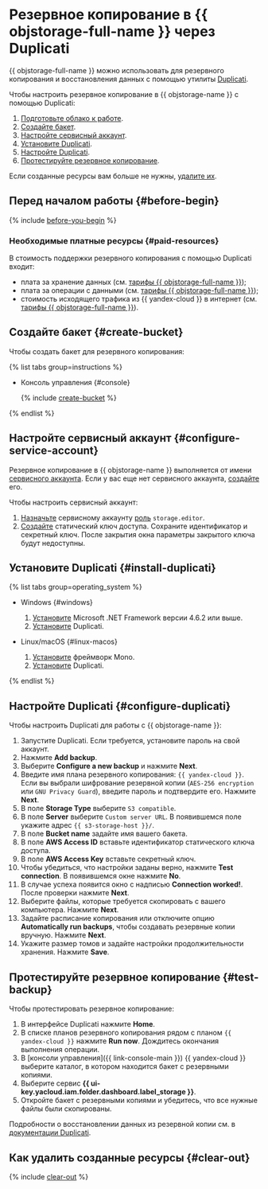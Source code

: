 # Резервное копирование в {{ objstorage-full-name }} через Duplicati

{{ objstorage-full-name }} можно использовать для резервного копирования и восстановления данных с помощью утилиты [Duplicati](https://www.duplicati.com/).

Чтобы настроить резервное копирование в {{ objstorage-name }} с помощью  Duplicati:

1. [Подготовьте облако к работе](#before-begin).
1. [Создайте бакет](#create-bucket).
1. [Настройте сервисный аккаунт](#configure-service-account).
1. [Установите Duplicati](#install-duplicati).
1. [Настройте Duplicati](#configure-duplicati).
1. [Протестируйте резервное копирование](#test-backup).

Если созданные ресурсы вам больше не нужны, [удалите их](#clear-out).

## Перед началом работы {#before-begin}

{% include [before-you-begin](../_tutorials_includes/before-you-begin.md) %}

### Необходимые платные ресурсы {#paid-resources}

В стоимость поддержки резервного копирования с помощью Duplicati входит:

* плата за хранение данных (см. [тарифы {{ objstorage-full-name }}](../../storage/pricing.md#prices-storage));
* плата за операции с данными (см. [тарифы {{ objstorage-full-name }}](../../storage/pricing.md#prices-operations));
* стоимость исходящего трафика из {{ yandex-cloud }} в интернет (см. [тарифы {{ objstorage-full-name }}](../../storage/pricing.md#prices-traffic)).

## Создайте бакет {#create-bucket}

Чтобы создать бакет для резервного копирования:

{% list tabs group=instructions %}

- Консоль управления {#console}
 
  {% include [create-bucket](../_tutorials_includes/create-public-bucket.md) %}

{% endlist %}

## Настройте сервисный аккаунт {#configure-service-account}

Резервное копирование в {{ objstorage-name }} выполняется от имени [сервисного аккаунта](../../iam/concepts/users/service-accounts.md). Если у вас еще нет сервисного аккаунта, [создайте](../../iam/operations/sa/create.md) его.

Чтобы настроить сервисный аккаунт:

1. [Назначьте](../../iam/operations/sa/assign-role-for-sa.md) сервисному аккаунту [роль](../../iam/concepts/access-control/roles.md) `storage.editor`.
1. [Создайте](../../iam/operations/sa/create-access-key.md) статический ключ доступа. Сохраните идентификатор и секретный ключ. После закрытия окна параметры закрытого ключа будут недоступны.

## Установите Duplicati {#install-duplicati}

{% list tabs group=operating_system %}

- Windows {#windows}

  1. [Установите](https://dotnet.microsoft.com/en-us/download) Microsoft .NET Framework версии 4.6.2 или выше.
  1. [Установите](https://www.duplicati.com/download) Duplicati.

- Linux/macOS {#linux-macos}

  1. [Установите](https://www.mono-project.com/download/stable/) фреймворк Mono.
  1. [Установите](https://www.duplicati.com/download) Duplicati.

{% endlist %}

## Настройте Duplicati {#configure-duplicati}

Чтобы настроить Duplicati для работы с {{ objstorage-name }}:

1. Запустите Duplicati. Если требуется, установите пароль на свой аккаунт.
1. Нажмите **Add backup**.
1. Выберите **Configure a new backup** и нажмите **Next**.
1. Введите имя плана резервного копирования: `{{ yandex-cloud }}`. Если вы выбрали шифрование резервной копии (`AES-256 encryption` или `GNU Privacy Guard`), введите пароль и подтвердите его. Нажмите **Next**.
1. В поле **Storage Type** выберите `S3 compatible`.
1. В поле **Server** выберите `Custom server URL`. В появившемся поле укажите адрес `{{ s3-storage-host }}/`.
1. В поле **Bucket name** задайте имя вашего бакета.
1. В поле **AWS Access ID** вставьте идентификатор статического ключа доступа.
1. В поле **AWS Access Key** вставьте секретный ключ.
1. Чтобы убедиться, что настройки заданы верно, нажмите **Test connection**. В появившемся окне нажмите **No**.
1. В случае успеха появится окно с надписью **Connection worked!**. После проверки нажмите **Next**.
1. Выберите файлы, которые требуется скопировать с вашего компьютера. Нажмите **Next**.
1. Задайте расписание копирования или отключите опцию **Automatically run backups**, чтобы создавать резервные копии вручную. Нажмите **Next**.
1. Укажите размер томов и задайте настройки продолжительности хранения. Нажмите **Save**.

## Протестируйте резервное копирование {#test-backup}

Чтобы протестировать резервное копирование:

1. В интерфейсе Duplicati нажмите **Home**.
1. В списке планов резервного копирования рядом с планом `{{ yandex-cloud }}` нажмите **Run now**. Дождитесь окончания выполнения операции.
1. В [консоли управления]({{ link-console-main }}) {{ yandex-cloud }} выберите каталог, в котором находится бакет с резервными копиями.
1. Выберите сервис **{{ ui-key.yacloud.iam.folder.dashboard.label_storage }}**.
1. Откройте бакет с резервными копиями и убедитесь, что все нужные файлы были скопированы.

Подробности о восстановлении данных из резервной копии см. в [документации Duplicati](https://duplicati.readthedocs.io/en/latest/03-using-the-graphical-user-interface/#restoring-files-from-a-backup).   

## Как удалить созданные ресурсы {#clear-out}

{% include [clear-out](../_tutorials_includes/storage-clear-out.md) %}
